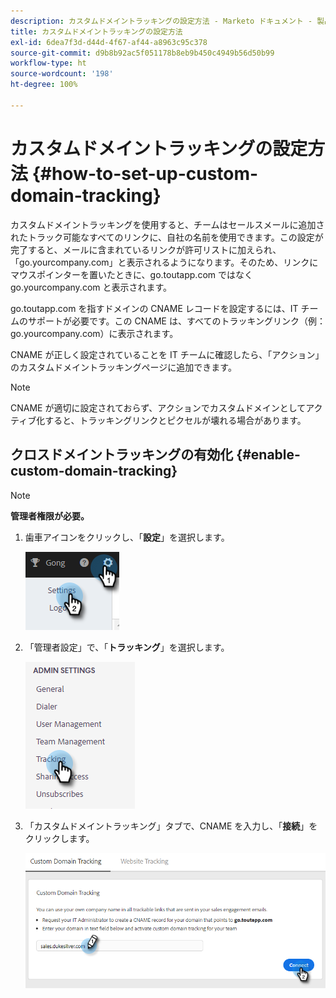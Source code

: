 ```yaml
---
description: カスタムドメイントラッキングの設定方法 - Marketo ドキュメント - 製品ドキュメント
title: カスタムドメイントラッキングの設定方法
exl-id: 6dea7f3d-d44d-4f67-af44-a8963c95c378
source-git-commit: d9b8b92ac5f051178b8eb9b450c4949b56d50b99
workflow-type: ht
source-wordcount: '198'
ht-degree: 100%

---
```


# カスタムドメイントラッキングの設定方法 {#how-to-set-up-custom-domain-tracking}

カスタムドメイントラッキングを使用すると、チームはセールスメールに追加されたトラック可能なすべてのリンクに、自社の名前を使用できます。この設定が完了すると、メールに含まれているリンクが許可リストに加えられ、「go.yourcompany.com」と表示されるようになります。そのため、リンクにマウスポインターを置いたときに、go.toutapp.com ではなく go.yourcompany.com と表示されます。

go.toutapp.com を指すドメインの CNAME レコードを設定するには、IT チームのサポートが必要です。この CNAME は、すべてのトラッキングリンク（例：go.yourcompany.com）に表示されます。

CNAME が正しく設定されていることを IT チームに確認したら、「アクション」のカスタムドメイントラッキングページに追加できます。

>[!NOTE]
>
>CNAME が適切に設定されておらず、アクションでカスタムドメインとしてアクティブ化すると、トラッキングリンクとピクセルが壊れる場合があります。

## クロスドメイントラッキングの有効化 {#enable-custom-domain-tracking}

>[!NOTE]
>
>**管理者権限が必要。**

1. 歯車アイコンをクリックし、「**設定**」を選択します。

   ![](assets/how-to-set-up-custom-domain-tracking-1.png)

1. 「管理者設定」で、「**トラッキング**」を選択します。

   ![](assets/how-to-set-up-custom-domain-tracking-2.png)

1. 「カスタムドメイントラッキング」タブで、CNAME を入力し、「**接続**」をクリックします。

   ![](assets/how-to-set-up-custom-domain-tracking-3.png)
